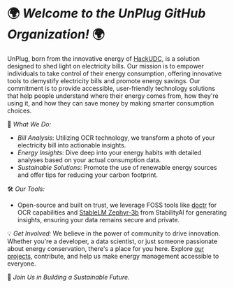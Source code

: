 
# 🌍 *Welcome to the UnPlug GitHub Organization!* 🌍

UnPlug, born from the innovative energy of [HackUDC](https://hackudc.gpul.org/), is a solution designed to shed light on electricity bills. Our mission is to empower individuals to take control of their energy consumption, offering innovative tools to demystify electricity bills and promote energy savings. Our commitment is to provide accessible, user-friendly technology solutions that help people understand where their energy comes from, how they're using it, and how they can save money by making smarter consumption choices.

🔌 *What We Do:*
- *Bill Analysis*: Utilizing OCR technology, we transform a photo of your electricity bill into actionable insights.
- *Energy Insights*: Dive deep into your energy habits with detailed analyses based on your actual consumption data.
- *Sustainable Solutions*: Promote the use of renewable energy sources and offer tips for reducing your carbon footprint.

🛠 *Our Tools:*
- Open-source and built on trust, we leverage FOSS tools like [doctr](https://github.com/mindee/doctr) for OCR capabilities and [StableLM Zephyr-3b](https://huggingface.co/stabilityai/stablelm-zephyr-3b) from StabilityAI for generating insights, ensuring your data remains secure and private.

💡 *Get Involved:*
We believe in the power of community to drive innovation. Whether you're a developer, a data scientist, or just someone passionate about energy conservation, there's a place for you here. Explore [our projects](https://github.com/orgs/HackUDC-2024/repositories), contribute, and help us make energy management accessible to everyone.

🌿 *Join Us in Building a Sustainable Future.*
